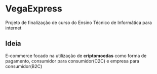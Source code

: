 # VegaExpress
Projeto de finalização de curso do Ensino Técnico de Informática para internet
## Ideia
E-commerce focado na utilização de **criptomoedas** como forma de pagamento, consumidor para consumidor(C2C) e empresa para consumidor(B2C)
